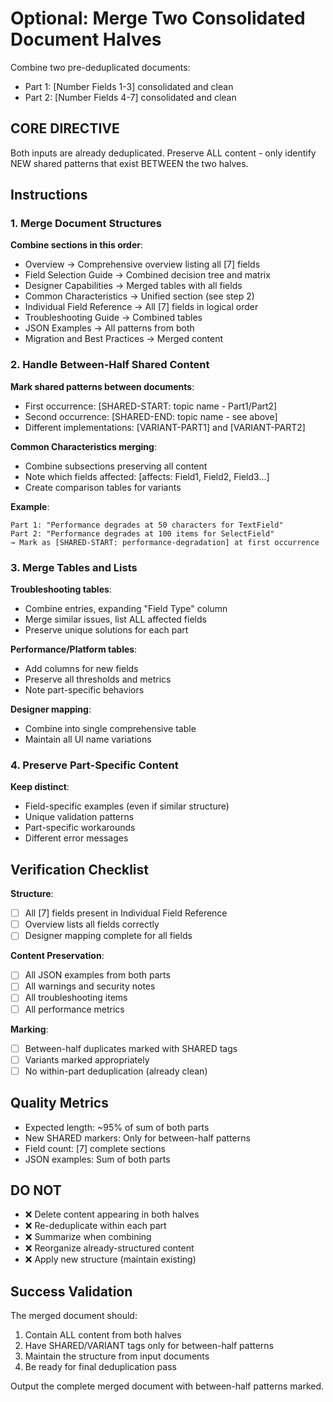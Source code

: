 # Optional: Merge Two Consolidated Document Halves

Combine two pre-deduplicated documents:
- Part 1: [Number Fields 1-3] consolidated and clean
- Part 2: [Number Fields 4-7] consolidated and clean

## CORE DIRECTIVE
Both inputs are already deduplicated. Preserve ALL content - only identify NEW shared patterns that exist BETWEEN the two halves.

## Instructions

### 1. Merge Document Structures
**Combine sections in this order**:
- Overview → Comprehensive overview listing all [7] fields
- Field Selection Guide → Combined decision tree and matrix
- Designer Capabilities → Merged tables with all fields
- Common Characteristics → Unified section (see step 2)
- Individual Field Reference → All [7] fields in logical order
- Troubleshooting Guide → Combined tables
- JSON Examples → All patterns from both
- Migration and Best Practices → Merged content

### 2. Handle Between-Half Shared Content

**Mark shared patterns between documents**:
- First occurrence: [SHARED-START: topic name - Part1/Part2]
- Second occurrence: [SHARED-END: topic name - see above]
- Different implementations: [VARIANT-PART1] and [VARIANT-PART2]

**Common Characteristics merging**:
- Combine subsections preserving all content
- Note which fields affected: [affects: Field1, Field2, Field3...]
- Create comparison tables for variants

**Example**:
```
Part 1: "Performance degrades at 50 characters for TextField"
Part 2: "Performance degrades at 100 items for SelectField"
→ Mark as [SHARED-START: performance-degradation] at first occurrence
```

### 3. Merge Tables and Lists

**Troubleshooting tables**:
- Combine entries, expanding "Field Type" column
- Merge similar issues, list ALL affected fields
- Preserve unique solutions for each part

**Performance/Platform tables**:
- Add columns for new fields
- Preserve all thresholds and metrics
- Note part-specific behaviors

**Designer mapping**:
- Combine into single comprehensive table
- Maintain all UI name variations

### 4. Preserve Part-Specific Content

**Keep distinct**:
- Field-specific examples (even if similar structure)
- Unique validation patterns
- Part-specific workarounds
- Different error messages

## Verification Checklist

**Structure**:
- [ ] All [7] fields present in Individual Field Reference
- [ ] Overview lists all fields correctly
- [ ] Designer mapping complete for all fields

**Content Preservation**:
- [ ] All JSON examples from both parts
- [ ] All warnings and security notes
- [ ] All troubleshooting items
- [ ] All performance metrics

**Marking**:
- [ ] Between-half duplicates marked with SHARED tags
- [ ] Variants marked appropriately
- [ ] No within-part deduplication (already clean)

## Quality Metrics
- Expected length: ~95% of sum of both parts
- New SHARED markers: Only for between-half patterns
- Field count: [7] complete sections
- JSON examples: Sum of both parts

## DO NOT
- ❌ Delete content appearing in both halves
- ❌ Re-deduplicate within each part
- ❌ Summarize when combining
- ❌ Reorganize already-structured content
- ❌ Apply new structure (maintain existing)

## Success Validation
The merged document should:
1. Contain ALL content from both halves
2. Have SHARED/VARIANT tags only for between-half patterns
3. Maintain the structure from input documents
4. Be ready for final deduplication pass

Output the complete merged document with between-half patterns marked.